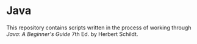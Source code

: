 # Java

This repository contains scripts written in the process of working through *Java: A Beginner's Guide* 7th Ed. by Herbert Schildt.

